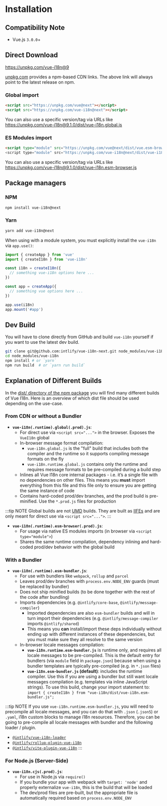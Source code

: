 # Installation


## Compatibility Note

- Vue.js `3.0.0`+


## Direct Download

<https://unpkg.com/vue-i18n@9>

[unpkg.com](https://unpkg.com) provides a npm-based CDN links. The above link will always point to the latest release on npm.

### Global import

```html
<script src="https://unpkg.com/vue@next"></script>
<script src="https://unpkg.com/vue-i18n@next"></script>
```

You can also use a specific version/tag via URLs like <https://unpkg.com/vue-i18n@9.1.0/dist/vue-i18n.global.js>

### ES Modules import

```html
<script type="module" src="https://unpkg.com/vue@next/dist/vue.esm-browser.js">
<script type="module" src="https://unpkg.com/vue-i18n@next/dist/vue-i18n.esm-browser.js">
```

You can also use a specific version/tag via URLs like <https://unpkg.com/vue-i18n@9.1.0/dist/vue-i18n.esm-browser.js>


## Package managers

### NPM

```sh
npm install vue-i18n@next
```

### Yarn

```sh
yarn add vue-i18n@next
```

When using with a module system, you must explicitly install the `vue-i18n`
via `app.use()`:


```js
import { createApp } from 'vue'
import { createI18n } from 'vue-i18n'

const i18n = createI18n({
  // something vue-i18n options here ...
})

const app = createApp({
  // something vue options here ...
})

app.use(i18n)
app.mount('#app')
```


## Dev Build

You will have to clone directly from GitHub and build `vue-i18n` yourself if you want to use the latest dev build.

```sh
git clone git@github.com:intlify/vue-i18n-next.git node_modules/vue-i18n
cd node_modules/vue-i18n
npm install # or `yarn`
npm run build  # or `yarn run build`
```


## Explanation of Different Builds
In the [dist/ directory of the npm package](https://cdn.jsdelivr.net/npm/vue-i18n@9.0.0-rc.1/dist/) you will find many different builds of Vue I18n. Here is an overview of which dist file should be used depending on the use-case.

### From CDN or without a Bundler

- **`vue-i18n(.runtime).global(.prod).js`**:
  - For direct use via `<script src="...">` in the browser. Exposes the `VueI18n` global
  - In-browser message format compilation:
    - `vue-i18n.global.js` is the "full" build that includes both the compiler and the runtime so it supports compiling message formats on the fly
    - `vue-i18n.runtime.global.js` contains only the runtime and requires message formats to be pre-compiled during a build step
  - Inlines all Vue I18n core internal packages - i.e. it’s a single file with no dependencies on other files. This means you **must** import everything from this file and this file only to ensure you are getting the same instance of code
  - Contains hard-coded prod/dev branches, and the prod build is pre-minified. Use the `*.prod.js` files for production

:::tip NOTE
Global builds are not [UMD](https://github.com/umdjs/umd) builds. They are built as [IIFEs](https://developer.mozilla.org/en-US/docs/Glossary/IIFE) and are only meant for direct use via `<script src="...">`.
:::

- **`vue-i18n(.runtime).esm-browser(.prod).js`**:
  - For usage via native ES modules imports (in browser via `<script type="module">`)
  - Shares the same runtime compilation, dependency inlining and hard-coded prod/dev behavior with the global build

### With a Bundler

- **`vue-i18n(.runtime).esm-bundler.js`**:
  - For use with bundlers like `webpack`, `rollup` and `parcel`
  - Leaves prod/dev branches with `process.env.NODE_ENV` guards (must be replaced by bundler)
  - Does not ship minified builds (to be done together with the rest of the code after bundling)
  - Imports dependencies (e.g. `@intlify/core-base`, `@intlify/message-compiler`)
    - Imported dependencies are also `esm-bundler` builds and will in turn import their dependencies (e.g. `@intlify/message-compiler` imports `@intlify/shared`)
    - This means you **can** install/import these deps individually without ending up with different instances of these dependencies, but you must make sure they all resolve to the same version
  - In-browser locale messages compilation:
    - **`vue-i18n.runtime.esm-bundler.js`** is runtime only, and requires all locale messages to be pre-compiled. This is the default entry for bundlers (via `module` field in `package.json`) because when using a bundler templates are typically pre-compiled (e.g. in `*.json` files)
    - **`vue-i18n.esm-bundler.js` (default)**: includes the runtime compiler. Use this if you are using a bundler but still want locale messages compilation (e.g. templates via inline JavaScript strings).  To use this build, change your import statement to: `import { createI18n } from "vue-i18n/dist/vue-i18n.esm-bundler.js";`

:::tip NOTE
If you use `vue-i18n.runtime.esm-bundler.js`, you will need to precompile all locale messages, and you can do that with `.json` (`.json5`) or `.yaml`, i18n custom blocks to manage i18n resources. Therefore, you can be going to pre-compile all locale messages with bundler and the following loader / plugin.

- [`@intlify/vue-i18n-loader`](https://github.com/intlify/vue-i18n-loader)
- [`@intlify/rollup-plugin-vue-i18n`](https://github.com/intlify/rollup-plugin-vue-i18n)
- [`@intlify/vite-plugin-vue-i18n`](https://github.com/intlify/vite-plugin-vue-i18n)
:::

### For Node.js (Server-Side)

- **`vue-i18n.cjs(.prod).js`**:
  - For use in Node.js via `require()`
  - If you bundle your app with webpack with `target: 'node'` and properly externalize `vue-i18n`, this is the build that will be loaded
  - The dev/prod files are pre-built, but the appropriate file is automatically required based on `process.env.NODE_ENV`
